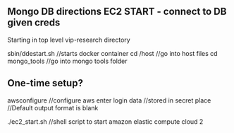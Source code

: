 ## Mongo DB directions EC2 START - connect to DB given creds

Starting in top level vip-research directory

sbin/ddestart.sh //starts docker container
cd /host //go into host files
cd mongo_tools //go into mongo tools folder

## One-time setup?
awsconfigure //configure aws
enter login data //stored in secret place
//Default output format is blank

./ec2_start.sh //shell script to start amazon elastic compute cloud 2
